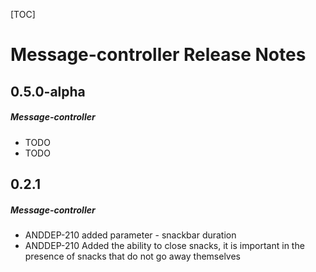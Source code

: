 [TOC]
# Message-controller Release Notes
## 0.5.0-alpha
##### Message-controller
* TODO
* TODO
## 0.2.1
##### Message-controller
* ANDDEP-210 added parameter - snackbar duration
* ANDDEP-210 Added the ability to close snacks, it is important in the presence of snacks that do not go away themselves